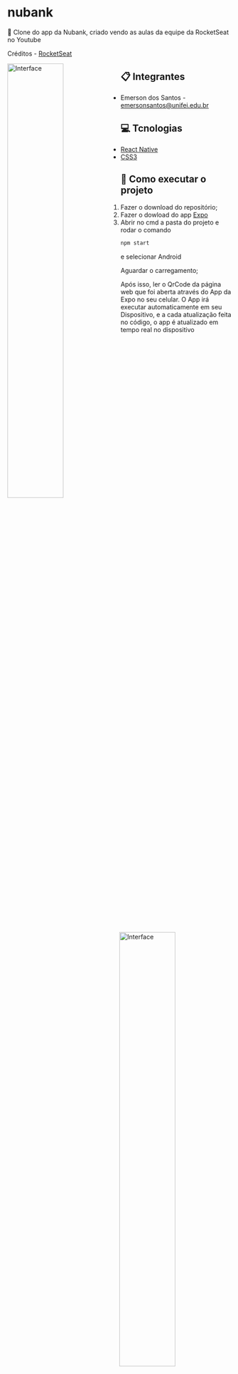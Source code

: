 # nubank
:rocket: Clone do app da Nubank, criado vendo as aulas da equipe da RocketSeat no Youtube

Créditos - [RocketSeat](https://www.youtube.com/channel/UCSfwM5u0Kce6Cce8_S72olg)


<p float="left">
  <img alt="Interface" src="https://github.com/Emerson00Santos/nubank/blob/main/nubank.png?raw=true" width="50%" align="left">
<img alt="Interface" src="https://github.com/Emerson00Santos/nubank/blob/main/nubank2.png?raw=true" width="50%" align="right">
</p>



## :clipboard: Integrantes
* Emerson dos Santos -  emersonsantos@unifei.edu.br


## :computer: Tcnologias
- [React Native](https://reactnative.dev/)
- [CSS3](https://developer.mozilla.org/pt-BR/docs/Web/CSS)


##  :card_index: Como executar o projeto
1. Fazer o download do repositório;
2. Fazer o dowload do app [Expo](https://expo.io/)
3. Abrir no cmd a pasta do projeto e rodar o comando


```bash
npm start
```
e selecionar Android

Aguardar o carregamento;

Após isso, ler o QrCode da página web que foi aberta através do App da Expo no seu celular. 
O App irá executar automaticamente em seu Dispositivo, e a cada atualização feita no código, o app é atualizado em tempo real no dispositivo

<img alt="Interface" src="https://github.com/Emerson00Santos/nubank/blob/main/expo.png?raw=true" width="100%" align="center">

